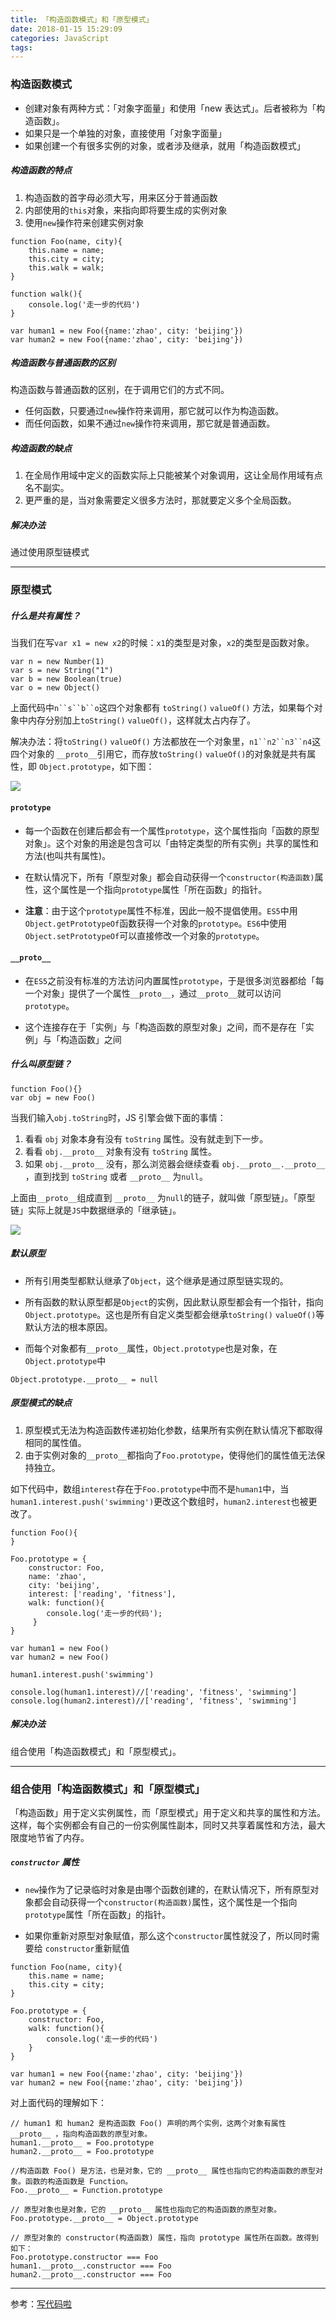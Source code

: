 ```yaml
---
title: 「构造函数模式」和「原型模式」
date: 2018-01-15 15:29:09
categories: JavaScript
tags:
---
```

### 构造函数模式

* 创建对象有两种方式：「对象字面量」和使用「new 表达式」。后者被称为「构造函数」。
* 如果只是一个单独的对象，直接使用「对象字面量」
* 如果创建一个有很多实例的对象，或者涉及继承，就用「构造函数模式」

##### 构造函数的特点

1. 构造函数的首字母必须大写，用来区分于普通函数
2. 内部使用的`this`对象，来指向即将要生成的实例对象
3. 使用`new`操作符来创建实例对象

```
function Foo(name, city){
	this.name = name;
	this.city = city;
	this.walk = walk;
}

function walk(){
    console.log('走一步的代码')
}
	
var human1 = new Foo({name:'zhao', city: 'beijing'})
var human2 = new Foo({name:'zhao', city: 'beijing'})
```


##### 构造函数与普通函数的区别
构造函数与普通函数的区别，在于调用它们的方式不同。

* 任何函数，只要通过`new`操作符来调用，那它就可以作为构造函数。
* 而任何函数，如果不通过`new`操作符来调用，那它就是普通函数。

##### 构造函数的缺点

1. 在全局作用域中定义的函数实际上只能被某个对象调用，这让全局作用域有点名不副实。
2. 更严重的是，当对象需要定义很多方法时，那就要定义多个全局函数。

##### 解决办法
通过使用原型链模式

---

### 原型模式

##### 什么是共有属性？

当我们在写`var x1 = new x2`的时候：`x1`的类型是对象，`x2`的类型是函数对象。

	var n = new Number(1)
	var s = new String("1")
	var b = new Boolean(true)
	var o = new Object()

上面代码中`n``s``b``o`这四个对象都有 `toString()` `valueOf()` 方法，如果每个对象中内存分别加上`toString()` `valueOf()`，这样就太占内存了。

解决办法：将`toString()` `valueOf()` 方法都放在一个对象里，`n1``n2``n3``n4`这四个对象的 `__proto__`引用它，而存放`toString()` `valueOf()`的对象就是共有属性，即 `Object.prototype`，如下图：

<img src='https://i.loli.net/2018/01/26/5a6b32120b98d.png
'>

#### `prototype`

* 每一个函数在创建后都会有一个属性`prototype`，这个属性指向「函数的原型对象」。这个对象的用途是包含可以「由特定类型的所有实例」共享的属性和方法(也叫共有属性)。

* 在默认情况下，所有「原型对象」都会自动获得一个`constructor(构造函数)`属性，这个属性是一个指向`prototype`属性「所在函数」的指针。 

* **注意**：由于这个`prototype`属性不标准，因此一般不提倡使用。`ES5`中用`Object.getPrototypeOf`函数获得一个对象的`prototype`。`ES6`中使用`Object.setPrototypeOf`可以直接修改一个对象的`prototype`。

#### `__proto__`

* 在`ES5`之前没有标准的方法访问内置属性`prototype`，于是很多浏览器都给「每一个对象」提供了一个属性`__proto__`，通过`__proto__`就可以访问`prototype`。

* 这个连接存在于「实例」与「构造函数的原型对象」之间，而不是存在「实例」与「构造函数」之间

##### 什么叫原型链？

    function Foo(){}
    var obj = new Foo()

当我们输入`obj.toString`时，JS 引擎会做下面的事情：

1. 看看 `obj` 对象本身有没有 `toString` 属性。没有就走到下一步。
2. 看看 `obj.__proto__` 对象有没有 `toString` 属性。
3. 如果 `obj.__proto__` 没有，那么浏览器会继续查看 `obj.__proto__.__proto__` ，直到找到 `toString` 或者 `__proto__` 为`null`。

上面由`__proto__`组成直到 `__proto__` 为`null`的链子，就叫做「原型链」。「原型链」实际上就是`JS`中数据继承的「继承链」。

<img src='https://i.loli.net/2018/01/26/5a6b1c4a8d1d0.png
'>

##### 默认原型
* 所有引用类型都默认继承了`Object`，这个继承是通过原型链实现的。

* 所有函数的默认原型都是`Object`的实例，因此默认原型都会有一个指针，指向`Object.prototype`。这也是所有自定义类型都会继承`toString()` `valueOf()`等默认方法的根本原因。

* 而每个对象都有`__proto__`属性，`Object.prototype`也是对象，在`Object.prototype`中

```
Object.prototype.__proto__ = null
```

##### 原型模式的缺点
1. 原型模式无法为构造函数传递初始化参数，结果所有实例在默认情况下都取得相同的属性值。
2. 由于实例对象的`__proto__`都指向了`Foo.prototype`，使得他们的属性值无法保持独立。

如下代码中，数组`interest`存在于`Foo.prototype`中而不是`human1`中，当`human1.interest.push('swimming')`更改这个数组时，`human2.interest`也被更改了。

```
function Foo(){
}

Foo.prototype = {
	constructor: Foo, 
	name: 'zhao',
	city: 'beijing',
	interest: ['reading', 'fitness'],
	walk: function(){
	 	console.log('走一步的代码');
	 }
}
	
var human1 = new Foo()
var human2 = new Foo()

human1.interest.push('swimming')

console.log(human1.interest)//['reading', 'fitness', 'swimming']
console.log(human2.interest)//['reading', 'fitness', 'swimming']
```

##### 解决办法
组合使用「构造函数模式」和「原型模式」。

------

### 组合使用「构造函数模式」和「原型模式」
「构造函数」用于定义实例属性，而「原型模式」用于定义和共享的属性和方法。这样，每个实例都会有自己的一份实例属性副本，同时又共享着属性和方法，最大限度地节省了内存。

##### `constructor` 属性
* `new`操作为了记录临时对象是由哪个函数创建的，在默认情况下，所有原型对象都会自动获得一个`constructor(构造函数)`属性，这个属性是一个指向`prototype`属性「所在函数」的指针。

* 如果你重新对原型对象赋值，那么这个`constructor`属性就没了，所以同时需要给 `constructor`重新赋值

```
function Foo(name, city){
	this.name = name;
	this.city = city;
}

Foo.prototype = {
	constructor: Foo,
	walk: function(){
		console.log('走一步的代码')
	}
}
	
var human1 = new Foo({name:'zhao', city: 'beijing'})
var human2 = new Foo({name:'zhao', city: 'beijing'})
```
对上面代码的理解如下：

```
// human1 和 human2 是构造函数 Foo() 声明的两个实例，这两个对象有属性__proto__ ，指向构造函数的原型对象。
human1.__proto__ = Foo.prototype
human2.__proto__ = Foo.prototype

//构造函数 Foo() 是方法，也是对象，它的 __proto__ 属性也指向它的构造函数的原型对象。函数的构造函数是 Function。
Foo.__proto__ = Function.prototype

// 原型对象也是对象，它的 __proto__ 属性也指向它的构造函数的原型对象。
Foo.prototype.__proto__ = Object.prototype

// 原型对象的 constructor(构造函数) 属性，指向 prototype 属性所在函数。故得到如下：
Foo.prototype.constructor === Foo
human1.__proto__.constructor === Foo
human2.__proto__.constructor === Foo
```

------

参考：[写代码啦](https://xiedaimala.com/)

